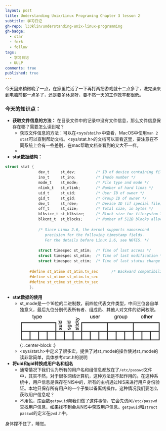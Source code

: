 ```yaml
---
layout: post
title: Understanding Unix/Linux Programing Chapter 3 lesson 2
subtitle: 学习日记
gh-repo: l33klin/understanding-unix-linux-programming
gh-badge:
  - star
  - fork
  - follow
tags:
  - 学习日记
  - UULP
comments: true
published: true
---
```


今天回来稍微晚了一点，在家里忙活了一下再打两把游戏就十二点多了，洗完澡来到电脑前都一点多了，还是要多休息呀，要不然一天的工作效率都很低。

### 今天的知识点：
- **获取文件信息的方法：** 在目录文件中的记录中没有文件信息，那么文件信息保存在哪？需要怎么读到呢？
    - 获取文件信息的方法：可以在<sys/stat.h>中查看，MacOS中使用`man 2 stat`可以查到帮助文档。<sys/stat.h>的文档可以查看[这里](http://man7.org/linux/man-pages/man2/stat.2.html)，要注意在不同系统上会有一些差别，在mac帮助文档查看到的又大不一样。
    - 
- **stat数据结构：**
```c
struct stat {
               dev_t     st_dev;         /* ID of device containing file */
               ino_t     st_ino;         /* Inode number */
               mode_t    st_mode;        /* File type and mode */
               nlink_t   st_nlink;       /* Number of hard links */
               uid_t     st_uid;         /* User ID of owner */
               gid_t     st_gid;         /* Group ID of owner */
               dev_t     st_rdev;        /* Device ID (if special file) */
               off_t     st_size;        /* Total size, in bytes */
               blksize_t st_blksize;     /* Block size for filesystem I/O */
               blkcnt_t  st_blocks;      /* Number of 512B blocks allocated */

               /* Since Linux 2.6, the kernel supports nanosecond
                  precision for the following timestamp fields.
                  For the details before Linux 2.6, see NOTES. */

               struct timespec st_atim;  /* Time of last access */
               struct timespec st_mtim;  /* Time of last modification */
               struct timespec st_ctim;  /* Time of last status change */

           #define st_atime st_atim.tv_sec      /* Backward compatibility */
           #define st_mtime st_mtim.tv_sec
           #define st_ctime st_ctim.tv_sec
           };
```
- **stat数据的使用**
    - st_mode是一个16位的二进制数，前四位代表文件类型，中间三位各自单独意义，最后九位分别代表所有者、组成员、其他人对文件的访问权限。
    ![st_mode](/img/st_mode.jpg){: .center-block :}
    - <sys/stat.h>中定义了很多宏，提供了对st_mode的操作使对st_mode的读非常简单，具体参考stat.h的说明
- **将uid和gid转换成用户名和组名**
    - 通常情况下我们认为所有的用户名和组信息都放在了`/etc/passwd`文件中，其实不然，对于很多网络计算机，这种方法是不起作用的。在这种系统中，用户信息是保存在NIS中的，所有的主机通过NIS来进行用户身份验证。本地只保存所有用户的一个子集以备离线操作。这种情况我们要怎么获取用户信息呢？
    - 不用慌，库函数`getpwuid`帮我们做了这件事情，它会先访问`/etc/passwd`查找用户信息，如果找不到会从NIS中获取用户信息。`getpwuid`和`struct passwd`的定义在`pwd.h`中。

身体撑不住了，睡觉。
